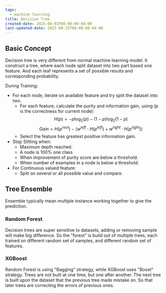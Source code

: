 ```yaml
---
tags:
  - machine-learning
title: Decision Tree
created-date: 2025-08-03T00:00:00-04:00
last-updated-date: 2025-08-25T00:00:00-04:00
---
```


## Basic Concept

Decision tree is very different from normal machine learning model. It construct a tree, where each node split dataset into two part based one feature. And each leaf represents a set of possible results and corresponding probability.

During Training:

- For each node, iterate on available feature and try split the dataset into two.
	- For each feature, calculate the purity and information gain, using (p is the correctness for current node): $$H(p) = - p \log_2(p) - (1 - p) \log_2(1 - p)$$$$ Gain = H(p^{root}) - (w^{left} \cdot H(p^{left}) + w^{right} \cdot H(p^{right}) )$$
	- Select the feature has greatest positive information gain.
- Stop Slitting when:
	- Maximum depth reached.
	- A node is 100% one class
	- When improvement of purity score are below a threshold.
	- When number of examples in a node is below a threshold.
- For Continuous valued feature:
	- Split on several or all possible value and compare.

## Tree Ensemble

Ensemble typically mean multiple instance working together to give the prediction.

### Random Forest

Decision trees are super sensitive to datasets, adding or removing sample will make big difference. So the "forest" is build out of multiple trees, each trained on different random set of samples, and different random set of features.

### XGBoost

Random Forest is using "Bagging" strategy, while XGBoost uses "Boost" strategy. Trees are not built at one time, but one after another. The next tree is built upon the dataset that the previous tree made mistake on. So that later trees are correcting the errors of previous ones.